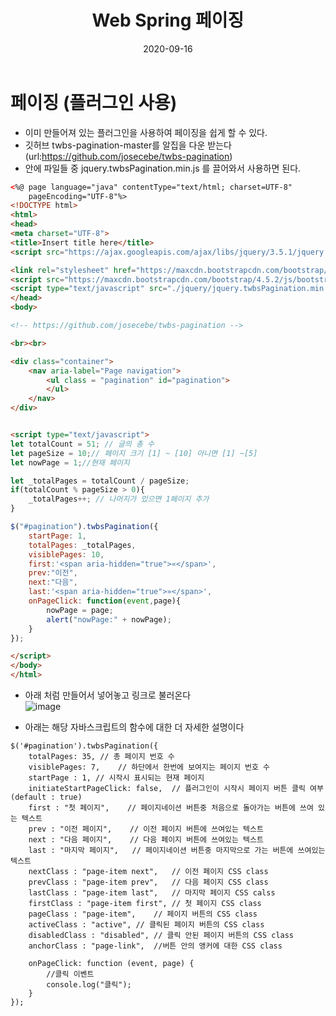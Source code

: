 ﻿---
layout: post
title:  "Web Spring 페이징"
date:   2020-09-16
categories: [web]
---

# 페이징 (플러그인 사용)
- 이미 만들어져 있는 플러그인을 사용하여 페이징을 쉽게 할 수 있다.
- 깃허브 twbs-pagination-master를 알집을 다운 받는다 (url:https://github.com/josecebe/twbs-pagination)
- 안에 파일들 중 jquery.twbsPagination.min.js 를 끌어와서 사용하면 된다.
```html
<%@ page language="java" contentType="text/html; charset=UTF-8"
    pageEncoding="UTF-8"%>
<!DOCTYPE html>
<html>
<head>
<meta charset="UTF-8">
<title>Insert title here</title>
<script src="https://ajax.googleapis.com/ajax/libs/jquery/3.5.1/jquery.min.js"></script>

<link rel="stylesheet" href="https://maxcdn.bootstrapcdn.com/bootstrap/4.5.2/css/bootstrap.min.css">	<!-- 부트스트랩 css -->
<script src="https://maxcdn.bootstrapcdn.com/bootstrap/4.5.2/js/bootstrap.min.js"></script>				<!-- 부트스트랩 js -->
<script type="text/javascript" src="./jquery/jquery.twbsPagination.min.js"></script>
</head>
<body>

<!-- https://github.com/josecebe/twbs-pagination -->

<br><br>

<div class="container">
	<nav aria-label="Page navigation">
		<ul class = "pagination" id="pagination">
		</ul>
	</nav>
</div>


<script type="text/javascript">
let totalCount = 51; // 글의 총 수
let pageSize = 10;// 페이지 크기 [1] ~ [10] 아니면 [1] ~[5]
let nowPage = 1;//현재 페이지

let _totalPages = totalCount / pageSize;
if(totalCount % pageSize > 0){
	_totalPages++; // 나머지가 있으면 1페이지 추가
}

$("#pagination").twbsPagination({
	startPage: 1,
	totalPages: _totalPages,
	visiblePages: 10,
	first:'<span aria-hidden="true">«</span>',
	prev:"이전",
	next:"다음",
	last:'<span aria-hidden="true">»</span>',
	onPageClick: function(event,page){
		nowPage = page;
		alert("nowPage:" + nowPage);
	}
});

</script>
</body>
</html>
```

- 아래 처럼 만들어서 넣어놓고 링크로 불러온다<br>
![image](https://user-images.githubusercontent.com/65350890/92581448-ab54d300-f2ca-11ea-968f-907976ed1a94.png)

- 아래는 해당 자바스크립트의 함수에 대한 더 자세한 설명이다
```
$('#pagination').twbsPagination({
    totalPages: 35,	// 총 페이지 번호 수
    visiblePages: 7,	// 하단에서 한번에 보여지는 페이지 번호 수
    startPage : 1, // 시작시 표시되는 현재 페이지
    initiateStartPageClick: false,	// 플러그인이 시작시 페이지 버튼 클릭 여부 (default : true)
    first : "첫 페이지",	// 페이지네이션 버튼중 처음으로 돌아가는 버튼에 쓰여 있는 텍스트
    prev : "이전 페이지",	// 이전 페이지 버튼에 쓰여있는 텍스트
    next : "다음 페이지",	// 다음 페이지 버튼에 쓰여있는 텍스트
    last : "마지막 페이지",	// 페이지네이션 버튼중 마지막으로 가는 버튼에 쓰여있는 텍스트
    nextClass : "page-item next",	// 이전 페이지 CSS class
    prevClass : "page-item prev",	// 다음 페이지 CSS class
    lastClass : "page-item last",	// 마지막 페이지 CSS calss
    firstClass : "page-item first",	// 첫 페이지 CSS class
    pageClass : "page-item",	// 페이지 버튼의 CSS class
    activeClass : "active",	// 클릭된 페이지 버튼의 CSS class
    disabledClass : "disabled",	// 클릭 안된 페이지 버튼의 CSS class
    anchorClass : "page-link",	//버튼 안의 앵커에 대한 CSS class
    
    onPageClick: function (event, page) {
    	//클릭 이벤트
		console.log("클릭");
    }
});
```
